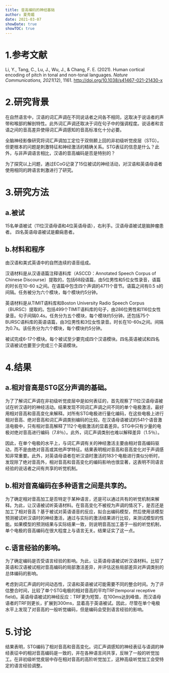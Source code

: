 ```yaml
---
title: 音高编码的神经基础
author: 夏秀媚
date: 2021-03-07
showDate: true
showTOC: true
---
```

# 1.参考文献
Li, Y., Tang, C., Lu, J., Wu, J., & Chang, F. E. (2021). Human cortical encoding of pitch in tonal and non-tonal languages. *Nature Communications, 2021*(12), 1161. http://doi.org/10.1038/s41467-021-21430-x 
# 2.研究背景
在自然语言中，汉语的词汇声调在不同说话者之间各不相同，这取决于说话者的声带和喉部的解剖特性。此外词汇声调还取决于词在句子中的强调程度。说话者和言语之间的音高差异使得词汇声调感知的音高标准化十分必要。

全脑神经影像研究将词汇声调加工定位于双侧颞上回的非初级听觉皮层（STG）。 但更根本的问题是刺激特征和神经激活的精确关系。STG表征的信息是什么？此外，与非声调语言相比，汉语的音高编码是否是特别的？

为了探究以上问题，通过ECoG记录了15位被试的神经活动，对汉语和英语母语者使用相同的跨语言刺激进行了研究。

# 3.研究方法
## a.被试
15名单语被试（11位汉语母语和4位英语母语），右利手。汉语母语被试是脑肿瘤患者。 四名英语母语被试是癫痫患者。

## b.材料和程序
由汉语和美式英语中的自然连续的语音组成。

汉语材料是从汉语语篇注释语料库（ASCCD：Annotated Speech Corpus of Chinese Discourse）提取的，包括68段语篇，由5位男性和5位女性录音，语篇的时长在10-60 s之间。在语篇中包含四个声调的4711个音节。语篇之间有0.5 s的间隔。任务被分为六个模块，每个模块约5分钟。

英语材料是从TIMIT语料库和Boston University Radio Speech Corpus（BURSC）提取的。包括499个TIMIT语料库的句子，由286位男性和116位女性录音。句子间隔0.4s。任务分为五个模块，每个模块约5分钟。还包括75个BURSC语料库的英语语篇，由3位男性和3位女性录音。时长在10-60s之间。间隔为0.7s。该任务分为六个模块，每个模块约5分钟。

被试完成6-17个模块。每个被试至少要完成四个汉语模块。四名英语被试和四名汉语被试也要至少完成三个英语模块。

# 4.结果
## a.相对音高是STG区分声调的基础。
为了了解词汇声调在非初级听觉皮层中是如何表征的，首先观察了11位汉语母语被试在听汉语时的神经活动。结果发现不同词汇声调之间不同的单个电极激活，最好用相对音高和音高变化来解释。对所有STG电极进行量化编码，在这些电极上进行相对音高、绝对音高和词汇声调类别编码的比较。在汉语母语被试的541个语音激活电极中，只有相对音高解释了112个电极激活的显着差异。STG中只有少量的电极对绝对音高进行编码（7.8％）。此外，词汇声调类别也难以解释差异（1.5％）。

因此，在单个电极的水平上，与词汇声调有关的神经激活主要由相对音高编码驱动，而不是由绝对音高或其他声学特征。结果表明相对音高和音高变化对于声调感知非常重要。此外，对英语母语者在听汉语时激活的183个电极进行类似分析时，发现除了绝对音高外，相对音高和音高变化的编码影响也很显著，这表明不同语言经验的说话者之间有共享的听觉机制。

## b.相对音高编码在多种语言之间是共享的。
为了确定相对音高加工是否特定于某种语言，还是可以通过共有的听觉机制来解释。为此，让汉语被试听英语材料。在音高变化不被视为声调的情况下，是否还是加工了相对音高？基于被试对英语语音的反应，拟合出编码模型，然后使用该模型预测被试听汉语时的神经激活，通过与实际的激活结果进行比较，来测试模型的性能。如果模型的预测结果与实际结果一致，则说明音高加工基于一般的听觉机制，单个电极的音高编码在很大程度上与语言无关。结果证实了这一点。

## c.语言经验的影响。
为了确定编码是否受语言经验的影响。为此，让英语母语被试听汉语材料。比较了英语和汉语被试相对音高编码的局部激活差异，并评估这些局部差异对声调类别的总体编码的影响。

考虑到词汇声调的时间动态性，汉语和英语被试可能需要不同的整合时间。为了评估整合时间，比较了单个STG电极的相对音高的平均TRF(temporal receptive field)。英语母语被试的神经反应：TRF更为短暂，在100ms达到峰值，而汉语母语者的TRF则更长，扩展到300ms，显着高于英语被试。因此，尽管在单个电极水平上发现了对音高的一般听觉编码，但是编码会受到语言经验的影响。

# 5.讨论
结果表明，STG编码了相对音高和音高变化。词汇声调感知的神经表征与语调的神经表征中的相对音高编码是一致的，并在各种语言间共享，反映了一般的听觉加工。在非初级听觉皮层中存在相对音高的高阶听觉加工，这种高级听觉加工会受特定的语言经验调整。



















